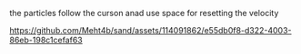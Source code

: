 the particles follow the curson anad use space for resetting the velocity 

https://github.com/Meht4b/sand/assets/114091862/e55db0f8-d322-4003-86eb-198c1cefaf63

